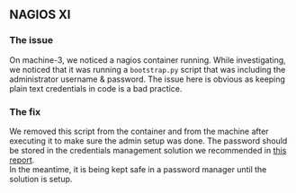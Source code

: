 ## NAGIOS XI

### The issue
On machine-3, we noticed a nagios container running. While investigating, we noticed that it was running a `bootstrap.py` script that was including the administrator username & password. The issue here is obvious as keeping plain text credentials in code is a bad practice. 

### The fix
We removed this script from the container and from the machine after executing it to make sure the admin setup was done. The password should be stored in the credentials management solution we recommended in [this report](API_ADMIN_PASSWORD.md).  
In the meantime, it is being kept safe in a password manager until the solution is setup.
